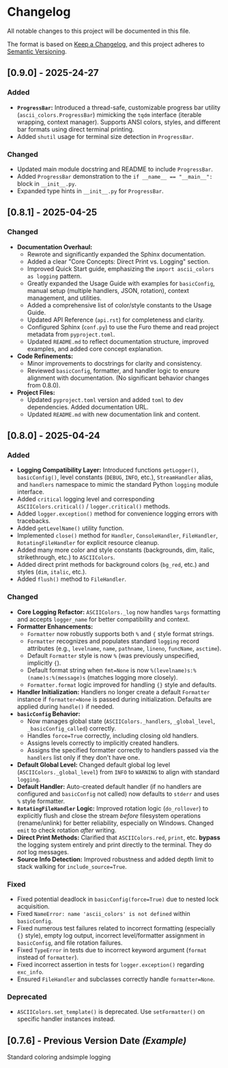# Changelog

All notable changes to this project will be documented in this file.

The format is based on [Keep a Changelog](https://keepachangelog.com/en/1.0.0/),
and this project adheres to [Semantic Versioning](https://semver.org/spec/v2.0.0.html).

## [0.9.0] - 2025-24-27

### Added
*   **`ProgressBar`:** Introduced a thread-safe, customizable progress bar utility (`ascii_colors.ProgressBar`) mimicking the `tqdm` interface (iterable wrapping, context manager). Supports ANSI colors, styles, and different bar formats using direct terminal printing.
*   Added `shutil` usage for terminal size detection in `ProgressBar`.

### Changed
*   Updated main module docstring and README to include `ProgressBar`.
*   Added `ProgressBar` demonstration to the `if __name__ == "__main__":` block in `__init__.py`.
*   Expanded type hints in `__init__.py` for `ProgressBar`.

## [0.8.1] - 2025-04-25

### Changed
*   **Documentation Overhaul:**
    *   Rewrote and significantly expanded the Sphinx documentation.
    *   Added a clear "Core Concepts: Direct Print vs. Logging" section.
    *   Improved Quick Start guide, emphasizing the `import ascii_colors as logging` pattern.
    *   Greatly expanded the Usage Guide with examples for `basicConfig`, manual setup (multiple handlers, JSON, rotation), context management, and utilities.
    *   Added a comprehensive list of color/style constants to the Usage Guide.
    *   Updated API Reference (`api.rst`) for completeness and clarity.
    *   Configured Sphinx (`conf.py`) to use the Furo theme and read project metadata from `pyproject.toml`.
    *   Updated `README.md` to reflect documentation structure, improved examples, and added core concept explanation.
*   **Code Refinements:**
    *   Minor improvements to docstrings for clarity and consistency.
    *   Reviewed `basicConfig`, formatter, and handler logic to ensure alignment with documentation. (No significant behavior changes from 0.8.0).
*   **Project Files:**
    *   Updated `pyproject.toml` version and added `toml` to dev dependencies. Added documentation URL.
    *   Updated `README.md` with new documentation link and content.

## [0.8.0] - 2025-04-24


### Added

*   **Logging Compatibility Layer:** Introduced functions `getLogger()`, `basicConfig()`, level constants (`DEBUG`, `INFO`, etc.), `StreamHandler` alias, and `handlers` namespace to mimic the standard Python `logging` module interface.
*   Added `critical` logging level and corresponding `ASCIIColors.critical()` / `logger.critical()` methods.
*   Added `logger.exception()` method for convenience logging errors with tracebacks.
*   Added `getLevelName()` utility function.
*   Implemented `close()` method for `Handler`, `ConsoleHandler`, `FileHandler`, `RotatingFileHandler` for explicit resource cleanup.
*   Added many more color and style constants (backgrounds, dim, italic, strikethrough, etc.) to `ASCIIColors`.
*   Added direct print methods for background colors (`bg_red`, etc.) and styles (`dim`, `italic`, etc.).
*   Added `flush()` method to `FileHandler`.

### Changed

*   **Core Logging Refactor:** `ASCIIColors._log` now handles `%args` formatting and accepts `logger_name` for better compatibility and context.
*   **Formatter Enhancements:**
    *   `Formatter` now robustly supports both `%` and `{` style format strings.
    *   `Formatter` recognizes and populates standard `logging` record attributes (e.g., `levelname`, `name`, `pathname`, `lineno`, `funcName`, `asctime`).
    *   Default `Formatter` style is now `%` (was previously unspecified, implicitly `{`).
    *   Default format string when `fmt=None` is now `%(levelname)s:%(name)s:%(message)s` (matches logging more closely).
    *   `Formatter.format` logic improved for handling `{}` style and defaults.
*   **Handler Initialization:** Handlers no longer create a default `Formatter` instance if `formatter=None` is passed during initialization. Defaults are applied during `handle()` if needed.
*   **`basicConfig` Behavior:**
    *   Now manages global state (`ASCIIColors._handlers`, `_global_level`, `_basicConfig_called`) correctly.
    *   Handles `force=True` correctly, including closing old handlers.
    *   Assigns levels correctly to implicitly created handlers.
    *   Assigns the specified formatter correctly to handlers passed via the `handlers` list only if they don't have one.
*   **Default Global Level:** Changed default global log level (`ASCIIColors._global_level`) from `INFO` to `WARNING` to align with standard `logging`.
*   **Default Handler:** Auto-created default handler (if no handlers are configured and `basicConfig` not called) now defaults to `stderr` and uses `%` style formatter.
*   **`RotatingFileHandler` Logic:** Improved rotation logic (`do_rollover`) to explicitly flush and close the stream *before* filesystem operations (rename/unlink) for better reliability, especially on Windows. Changed `emit` to check rotation *after* writing.
*   **Direct Print Methods:** Clarified that `ASCIIColors.red`, `print`, etc. **bypass** the logging system entirely and print directly to the terminal. They do *not* log messages.
*   **Source Info Detection:** Improved robustness and added depth limit to stack walking for `include_source=True`.

### Fixed

*   Fixed potential deadlock in `basicConfig(force=True)` due to nested lock acquisition.
*   Fixed `NameError: name 'ascii_colors' is not defined` within `basicConfig`.
*   Fixed numerous test failures related to incorrect formatting (especially `{}` style), empty log output, incorrect level/formatter assignment in `basicConfig`, and file rotation failures.
*   Fixed `TypeError` in tests due to incorrect keyword argument (`format` instead of `formatter`).
*   Fixed incorrect assertion in tests for `logger.exception()` regarding `exc_info`.
*   Ensured `FileHandler` and subclasses correctly handle `formatter=None`.

### Deprecated

*   `ASCIIColors.set_template()` is deprecated. Use `setFormatter()` on specific handler instances instead.

## [0.7.6] - Previous Version Date *(Example)*

Standard coloring andsimple logging